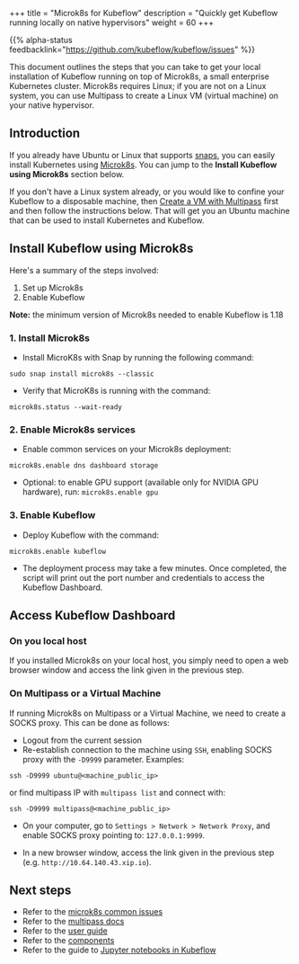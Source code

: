 +++
title = "Microk8s for Kubeflow"
description = "Quickly get Kubeflow running locally on native hypervisors"
weight = 60
+++

{{% alpha-status 
  feedbacklink="https://github.com/kubeflow/kubeflow/issues" %}}

This document outlines the steps that you can take to get your local installation of Kubeflow running on top of Microk8s, a small enterprise Kubernetes cluster. Microk8s requires Linux; if you are not on a Linux system, you can use Multipass to create a Linux VM (virtual machine) on your native hypervisor.

## Introduction

If you already have Ubuntu or Linux that supports [snaps](https://snapcraft.io/), you can easily install Kubernetes using [Microk8s](https://microk8s.io/). You can jump to the **Install Kubeflow using Microk8s** section below.

If you don't have a Linux system already, or you would like to confine your Kubeflow to a disposable machine, then [Create a VM with Multipass](https://multipass.run/) first and then follow the instructions below. That will get you an Ubuntu machine that can be used to install Kubernetes and Kubeflow.

## Install Kubeflow using Microk8s

Here's a summary of the steps involved:

1. Set up Microk8s
2. Enable Kubeflow

**Note:** the minimum version of Microk8s needed to enable Kubeflow is 1.18

### 1. Install Microk8s

- Install MicroK8s with Snap by running the following command:

```
sudo snap install microk8s --classic
```

- Verify that MicroK8s is running with the command:

```
microk8s.status --wait-ready
```

### 2. Enable Microk8s services

- Enable common services on your Microk8s deployment:

```
microk8s.enable dns dashboard storage
```

- Optional: to enable GPU support (available only for NVIDIA GPU hardware), run: `microk8s.enable gpu`

### 3. Enable Kubeflow

- Deploy Kubeflow with the command:

```
microk8s.enable kubeflow
```

- The deployment process may take a few minutes. Once completed, the script will print out the port number and credentials to access the Kubeflow Dashboard.

## Access Kubeflow Dashboard

### On you local host
If you installed Microk8s on your local host, you simply need to open a web browser window and access the link given in the previous step. 

### On Multipass or a Virtual Machine
If running Microk8s on Multipass or a Virtual Machine, we need to create a SOCKS proxy. This can be done as follows:

* Logout from the current session
* Re-establish connection to the machine using `SSH`, enabling SOCKS proxy with the `-D9999` parameter. Examples:

```
ssh -D9999 ubuntu@<machine_public_ip>
```
or find multipass IP with `multipass list` and connect with:
```
ssh -D9999 multipass@<machine_public_ip>
```

* On your computer, go to `Settings > Network > Network Proxy`, and enable SOCKS proxy pointing to: `127.0.0.1:9999`.

* In a new browser window, access the link given in the previous step (e.g. `http://10.64.140.43.xip.io`).

## Next steps

* Refer to the [microk8s common issues](https://microk8s.io/docs/troubleshooting)
* Refer to the [multipass docs](https://multipass.run/docs)
* Refer to the [user guide](/docs/)
* Refer to the [components](/docs/components/)
* Refer to the guide to [Jupyter notebooks in Kubeflow](/docs/notebooks/)

